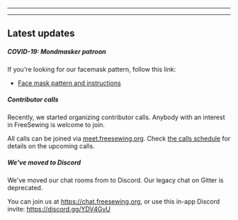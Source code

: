 - - -
- - -

## Latest updates

##### COVID-19: Mondmasker patroon

If you're looking for our facemask pattern, follow this link:

 - [Face mask pattern and instructions](/blog/facemask-frenzy)


##### Contributor calls

Recently, we started organizing contributor calls. Anybody with an interest in FreeSewing is welcome to join.

All calls can be joined via [meet.freesewing.org](https://meet.freesewing.org/). Check [the calls schedule](/community/calls/) for details on the upcoming calls.

##### We've moved to Discord

We've moved our chat rooms from to Discord. Our legacy chat on Gitter is deprecated.

You can join us at https://chat.freesewing.org, or use this in-app Discord invite: https://discord.gg/YDV4GvU

